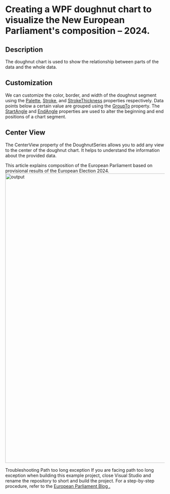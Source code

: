 # Creating a WPF doughnut chart to visualize the New European Parliament's composition – 2024.
## Description
The doughnut chart is used to show the relationship between parts of the data and the whole data.

## Customization
We can customize the color, border, and width of the doughnut segment using the [Palette](https://help.syncfusion.com/cr/wpf/Syncfusion.UI.Xaml.Charts.ChartSeriesBase.html#Syncfusion_UI_Xaml_Charts_ChartSeriesBase_Palette), [Stroke](https://help.syncfusion.com/cr/wpf/Syncfusion.UI.Xaml.Charts.ChartSeries.html#Syncfusion_UI_Xaml_Charts_ChartSeries_Stroke), and [StrokeThickness](https://help.syncfusion.com/cr/wpf/Syncfusion.UI.Xaml.Charts.ChartSeries.html#Syncfusion_UI_Xaml_Charts_ChartSeries_StrokeThickness) properties respectively. Data points below a certain value are grouped using the [GroupTo](https://help.syncfusion.com/cr/wpf/Syncfusion.UI.Xaml.Charts.CircularSeriesBase.html#Syncfusion_UI_Xaml_Charts_CircularSeriesBase_GroupTo) property. The [StartAngle](https://help.syncfusion.com/cr/wpf/Syncfusion.UI.Xaml.Charts.CircularSeriesBase.html#Syncfusion_UI_Xaml_Charts_CircularSeriesBase_StartAngle) and [EndAngle](https://help.syncfusion.com/cr/wpf/Syncfusion.UI.Xaml.Charts.CircularSeriesBase.html#Syncfusion_UI_Xaml_Charts_CircularSeriesBase_EndAngle) properties are used to alter the beginning and end positions of a chart segment.

## Center View
The CenterView property of the DoughnutSeries allows you to add any view to the center of the doughnut chart. It helps to understand the information about the provided data.

This article explains composition of the European Parliament based on provisional results of the European Election 2024.
<img width="915" alt="output" src="https://github.com/SyncfusionExamples/Creating-a-WPF-doughnut-chart-to-visualize-the-composition-of-the-New-European-Parliament-in-2024/assets/103025761/4ad88522-fc58-4adf-80ad-b6212bed128e">

Troubleshooting
Path too long exception
If you are facing path too long exception when building this example project, close Visual Studio and rename the repository to short and build the project.
For a step-by-step procedure, refer to the  [European Parliament Blog .](https://www.syncfusion.com/blogs/post/wpf-doughnut-chart-europe-parliament)
